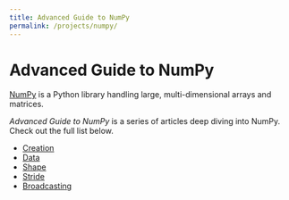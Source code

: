 ```yaml
---
title: Advanced Guide to NumPy
permalink: /projects/numpy/
---
```


# Advanced Guide to NumPy

[NumPy] is a Python library handling large, multi-dimensional arrays and matrices.

*Advanced Guide to NumPy* is a series of articles deep diving into NumPy.
Check out the full list below.

* [Creation](creation.html)
* [Data](data.html)
* [Shape](shape.html)
* [Stride](stride.html)
* [Broadcasting](broadcasting.html)

[NumPy]: https://numpy.org/
